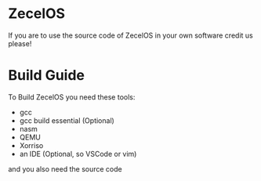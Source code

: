 # ZecelOS
If you are to use the source code of ZecelOS in your own software credit us please!
# Build Guide
To Build ZecelOS you need these tools:
- gcc
- gcc build essential (Optional)
- nasm
- QEMU
- Xorriso
- an IDE (Optional, so VSCode or vim)

and you also need the source code
